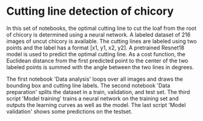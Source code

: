 # Cutting line detection of chicory

In this set of notebooks, the optimal cutting line to cut the loaf from the root of chicory is determined using a neural network. A labeled dataset of 216 images of uncut chicory is available. The cutting lines are labeled using two points and the label has a format [x1, y1, x2, y2]. A pretrained Resnet18 model is used to predict the optimal cutting line. As a cost function, the Euclidean distance from the first predicted point to the center of the two labeled points is summed with the angle between the two lines in degrees. 

The first notebook 'Data analysis' loops over all images and draws the bounding box and cutting line labels. The second notebook 'Data preparation' splits the dataset in a train, validation, and test set. The third script 'Model training' trains a neural network on the training set and outputs the learning curves as well as the model. The last script 'Model validation' shows some predictions on the testset. 

```{tableofcontents}
```
